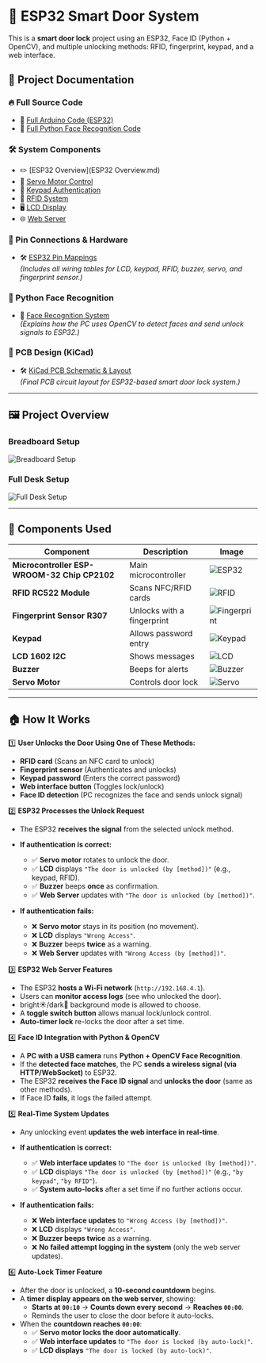 # 🚪 ESP32 Smart Door System
This is a **smart door lock** project using an ESP32, Face ID (Python + OpenCV), and multiple unlocking methods: RFID, fingerprint, keypad, and a web interface.
## 📂 Project Documentation

### 🔥 Full Source Code
- 🚀 [Full Arduino Code (ESP32)](Full_Arduino_Code.md)
- 📸 [Full Python Face Recognition Code](Full_Python_Face_Recognition_Code.md)

### 🛠️ System Components
- ✏️ [ESP32 Overview](ESP32 Overview.md)
- 🔄 [Servo Motor Control](docs/Servo_Motor.md)
- 🔢 [Keypad Authentication](docs/Keypad.md)
- 📡 [RFID System](docs/RFID.md)
- 🖥️ [LCD Display](docs/LCD.md)
- 🌐 [Web Server](docs/Web_Server.md)

### 📌 Pin Connections & Hardware
- 🛠️ [ESP32 Pin Mappings](ESP32_Pin_Mappings.md)  
  *(Includes all wiring tables for LCD, keypad, RFID, buzzer, servo, and fingerprint sensor.)*


### 📸 Python Face Recognition
- 🤖 [Face Recognition System](docs/Face_Recognition.md)  
  *(Explains how the PC uses OpenCV to detect faces and send unlock signals to ESP32.)*

### 🔌 PCB Design (KiCad)
- 🛠️ [KiCad PCB Schematic & Layout](docs/PCB_Design.md)  
  *(Final PCB circuit layout for ESP32-based smart door lock system.)*


---
## 🖼️ Project Overview

### Breadboard Setup
![Breadboard Setup](https://github.com/Hotsunlok/ESP32-smart-door-system/blob/9c6adecdadc2188d5d92d883d73e239462644fc8/EACBA9AD-779E-45AD-859F-B7F50C0F657A.jpg)

### Full Desk Setup
![Full Desk Setup](https://github.com/Hotsunlok/ESP32-smart-door-system/blob/504fe93a245971ee61a8f2bdae0d332685c17fb9/IMG_9987.jpg)

---

## 🔧 Components Used
| Component | Description | Image |
|-----------|------------|-------|
| **Microcontroller ESP-WROOM-32 Chip CP2102** | Main microcontroller | ![ESP32](https://github.com/Hotsunlok/ESP32-smart-door-system/blob/482a508ad48384088fca2f66ab7106a4a5123ace/IMG_8218.jpg) |
| **RFID RC522 Module** | Scans NFC/RFID cards | ![RFID](https://github.com/Hotsunlok/ESP32-smart-door-system/blob/c5b92e1e99c90cc05f0fa6ddd7725cabe4d1019b/IMG_8212.jpg) |
| **Fingerprint Sensor R307** | Unlocks with a fingerprint | ![Fingerprint](https://github.com/Hotsunlok/ESP32-smart-door-system/blob/421966717244247ce77089965ba3aca17e2ff172/IMG_8226.jpg) |
| **Keypad** | Allows password entry | ![Keypad](https://github.com/Hotsunlok/ESP32-smart-door-system/blob/4478092b2e4120dc1fb2c60b1cf059ac32181918/IMG_8211.jpg) |
| **LCD 1602 I2C** | Shows messages | ![LCD](https://github.com/Hotsunlok/ESP32-smart-door-system/blob/ad300b9bc206309a1d03f3c098b7372628aceaa9/IMG_8222.jpg) |
| **Buzzer** | Beeps for alerts | ![Buzzer](https://github.com/Hotsunlok/ESP32-smart-door-system/blob/68672755558138dd45b397e85a5573a357a4886c/IMG_8230.jpg) |
| **Servo Motor** | Controls door lock | ![Servo](https://github.com/Hotsunlok/ESP32-smart-door-system/blob/e0d2e725ebff193361b7f4becfa9c9968e0833a8/B7D6B00C-865B-4646-9274-3ECE02B5C609.jpg) |

---
## 🏠 How It Works

1️⃣ **User Unlocks the Door Using One of These Methods:**
   - **RFID card** (Scans an NFC card to unlock)
   - **Fingerprint sensor** (Authenticates and unlocks)
   - **Keypad password** (Enters the correct password)
   - **Web interface button** (Toggles lock/unlock)
   - **Face ID detection** (PC recognizes the face and sends unlock signal)

2️⃣ **ESP32 Processes the Unlock Request**
- The ESP32 **receives the signal** from the selected unlock method.
- **If authentication is correct:**
  - ✅ **Servo motor** rotates to unlock the door.
  - ✅ **LCD** displays `"The door is unlocked (by [method])"` (e.g., keypad, RFID).
  - ✅ **Buzzer** beeps **once** as confirmation.
  - ✅ **Web Server** updates with `"The door is unlocked (by [method])"`.

- **If authentication fails:**
  - ❌ **Servo motor** stays in its position (no movement).
  - ❌ **LCD** displays `"Wrong Access"`.
  - ❌ **Buzzer** beeps **twice** as a warning.
  - ❌ **Web Server** updates with `"Wrong Access (by [method])"`.


3️⃣ **ESP32 Web Server Features**
   - The ESP32 **hosts a Wi-Fi network** (`http://192.168.4.1`).
   - Users can **monitor access logs** (see who unlocked the door).
   - bright☀️/dark🌙 background mode is allowed to choose.
   - A **toggle switch button** allows manual lock/unlock control.
   - **Auto-timer lock** re-locks the door after a set time.

4️⃣ **Face ID Integration with Python & OpenCV**
   - A **PC with a USB camera** runs **Python + OpenCV Face Recognition**.
   - If the **detected face matches**, the PC **sends a wireless signal (via HTTP/WebSocket)** to ESP32.
   - The ESP32 **receives the Face ID signal** and **unlocks the door** (same as other methods).
   - If Face ID **fails**, it logs the failed attempt.

5️⃣ **Real-Time System Updates**
- Any unlocking event **updates the web interface in real-time**.
  
- **If authentication is correct:**
  - ✅ **Web interface updates** to `"The door is unlocked (by [method])"`.
  - ✅ **LCD** displays `"The door is unlocked (by [method])"` (e.g., `"by keypad"`, `"by RFID"`).
  - ✅ **System auto-locks** after a set time if no further actions occur.

- **If authentication fails:**
  - ❌ **Web interface updates** to `"Wrong Access (by [method])"`.
  - ❌ **LCD** displays `"Wrong Access"`.
  - ❌ **Buzzer beeps twice** as a warning.
  - ❌ **No failed attempt logging in the system** (only the web server updates).
 
6️⃣ **Auto-Lock Timer Feature**
- After the door is unlocked, a **10-second countdown** begins.
- A **timer display appears on the web server**, showing:
  - **Starts at `00:10`** → **Counts down every second** → **Reaches `00:00`**.
  - Reminds the user to close the door before it auto-locks.
- When the **countdown reaches `00:00`**:
  - ✅ **Servo motor locks the door automatically**.
  - ✅ **Web interface updates** to `"The door is locked (by auto-lock)"`.
  - ✅ **LCD displays** `"The door is locked (by auto-lock)"`.



